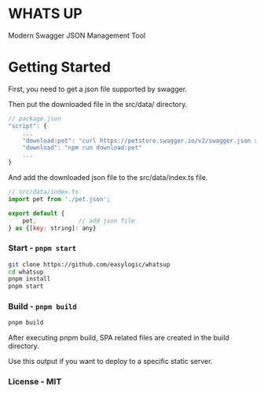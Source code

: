 # WHATS UP

Modern Swagger JSON Management Tool 


# Getting Started 

First, you need to get a json file supported by swagger.

Then put the downloaded file in the src/data/ directory.

```js
// package.json 
"script": {
    ...
    "download:pet": "curl https://petstore.swagger.io/v2/swagger.json > src/data/pet.json",
    "download": "npm run download:pet"
    ...
}


```

And add the downloaded json file to the src/data/index.ts file.

```js
// src/data/index.ts 
import pet from './pet.json';

export default {
    pet,            // add json file 
} as {[key: string]: any}

```

### Start - `pnpm start`


```sh
git clone https://github.com/easylogic/whatsup 
cd whatsup
pnpm install 
pnpm start 
```



### Build - `pnpm build`

```sh
pnpm build
```

After executing pnpm build, SPA related files are created in the build directory.

Use this output if you want to deploy to a specific static server.

### License - MIT 
